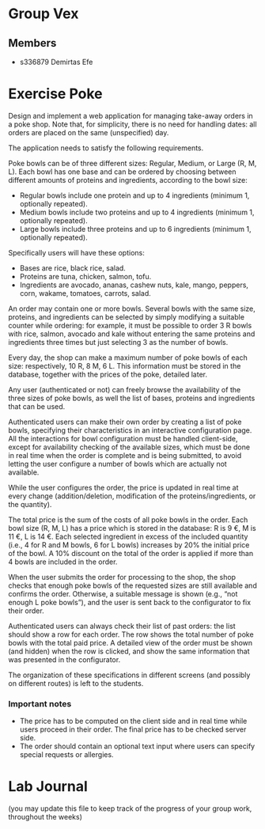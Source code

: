 # Group Vex

## Members

- s336879 Demirtas Efe

# Exercise Poke

Design and implement a web application for managing take-away orders in a poke shop. Note that, for
simplicity, there is no need for handling dates: all orders are placed on the same (unspecified) day.

The application needs to satisfy the following requirements.

Poke bowls can be of three different sizes: Regular, Medium, or Large (R, M, L). Each bowl has one base
and can be ordered by choosing between different amounts of proteins and ingredients, according to
the bowl size:

- Regular bowls include one protein and up to 4 ingredients (minimum 1, optionally repeated).
- Medium bowls include two proteins and up to 4 ingredients (minimum 1, optionally repeated).
- Large bowls include three proteins and up to 6 ingredients (minimum 1, optionally repeated).

Specifically users will have these options:

- Bases are rice, black rice, salad.
- Proteins are tuna, chicken, salmon, tofu.
- Ingredients are avocado, ananas, cashew nuts, kale, mango, peppers, corn, wakame, tomatoes, carrots, salad.

An order may contain one or more bowls. Several bowls with the same size, proteins, and ingredients
can be selected by simply modifying a suitable counter while ordering: for example, it must be possible
to order 3 R bowls with rice, salmon, avocado and kale without entering the same proteins and
ingredients three times but just selecting 3 as the number of bowls.

Every day, the shop can make a maximum number of poke bowls of each size: respectively, 10 R, 8 M, 6
L. This information must be stored in the database, together with the prices of the poke, detailed later.

Any user (authenticated or not) can freely browse the availability of the three sizes of poke bowls, as
well the list of bases, proteins and ingredients that can be used.

Authenticated users can make their own order by creating a list of poke bowls, specifying their
characteristics in an interactive configuration page. All the interactions for bowl configuration must be
handled client-side, except for availability checking of the available sizes, which must be done in real
time when the order is complete and is being submitted, to avoid letting the user configure a number of
bowls which are actually not available.

While the user configures the order, the price is updated in real time at every change (addition/deletion,
modification of the proteins/ingredients, or the quantity).

The total price is the sum of the costs of all poke bowls in the order. Each bowl size (R, M, L) has a price
which is stored in the database: R is 9 €, M is 11 €, L is 14 €.
Each selected ingredient in excess of the included quantity (i.e., 4 for R and M bowls, 6 for L bowls)
increases by 20% the initial price of the bowl. A 10% discount on the total of the order is applied if more
than 4 bowls are included in the order.

When the user submits the order for processing to the shop, the shop checks that enough poke bowls of
the requested sizes are still available and confirms the order. Otherwise, a suitable message is shown
(e.g., “not enough L poke bowls”), and the user is sent back to the configurator to fix their order.

Authenticated users can always check their list of past orders: the list should show a row for each order.
The row shows the total number of poke bowls with the total paid price. A detailed view of the order
must be shown (and hidden) when the row is clicked, and show the same information that was
presented in the configurator.

The organization of these specifications in different screens (and possibly on different routes) is left to
the students.

### Important notes

- The price has to be computed on the client side and in real time while users proceed in their
  order. The final price has to be checked server side.
- The order should contain an optional text input where users can specify special requests or
  allergies.

# Lab Journal

(you may update this file to keep track of the progress of your group work, throughout the weeks)
